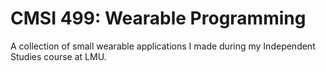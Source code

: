 CMSI 499: Wearable Programming
==============================

A collection of small wearable applications I made during my Independent Studies course at LMU.
